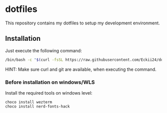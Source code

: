 # dotfiles

This repository contains my dotfiles to setup my development environment.

## Installation

Just execute the following command:
```bash
/bin/bash -c "$(curl -fsSL https://raw.githubusercontent.com/Eckii24/dotfiles/refs/heads/master/.config/setup-scripts/setup.sh)"
```

HINT: Make sure curl and git are available, when executing the command.

### Before installation on windows/WLS

Install the required tools on windows level:
```pwsh
choco install wezterm
choco install nerd-fonts-hack
```
